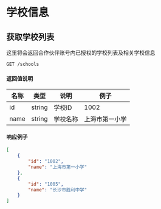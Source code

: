 # 学校信息

## 获取学校列表

这里将会返回合作伙伴账号内已授权的学校列表及相关学校信息

```
GET /schools
```

#### 返回值说明

| 名称 | 类型 | 说明 | 例子 |
| -- | -- | -- | -- |
| id | string | 学校ID | 1002 |
| name | string | 学校名称 | 上海市第一小学 |

#### 响应例子

```json
[
    {
        "id": "1002",
        "name": "上海市第一小学"
    },
    {
        "id": "1005",
        "name": "长沙市胜利中学"
    }
]
```